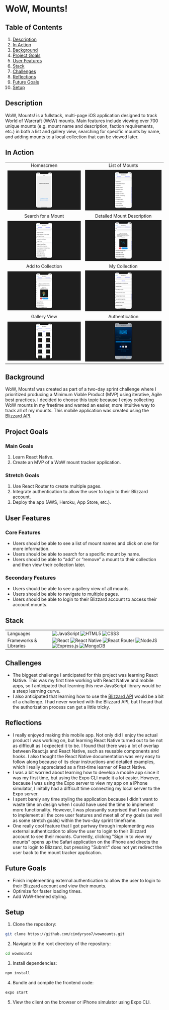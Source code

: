 # WoW, Mounts!

## Table of Contents

1. [Description](#Description)
2. [In Action](#In-Action)
2. [Background](#Background)
3. [Project Goals](#Project-Goals)
4. [User Features](#User-Features)
5. [Stack](#Stack)
6. [Challenges](#Challenges)
7. [Reflections](#Reflections)
8. [Future Goals](#Future-Goals)
9. [Setup](#Setup)

## Description
WoW, Mounts! is a fullstack, multi-page iOS application designed to track World of Warcraft (WoW) mounts. Main features include viewing over 700 unique mounts (e.g. mount name and description, faction requirements, etc.) in both a list and gallery view, searching for specific mounts by name, and adding mounts to a local collection that can be viewed later.

## In Action
|  |  |
:---------------:|:--------------:
Homescreen           |  List of Mounts
![homepage](assets/demo/homescreen.png?raw=true)  |  ![list](assets/demo/list.png?raw=true)
Search for a Mount           |  Detailed Mount Description
![search](assets/demo/search.png?raw=true)  |  ![description](assets/demo/description.png?raw=true)
Add to Collection           |  My Collection
![add](assets/demo/add.png?raw=true)  |  ![collection](assets/demo/collection.png?raw=true)
Gallery View           |  Authentication
![gallery](assets/demo/gallery.png?raw=true)  |  ![authentication](assets/demo/authentication.png?raw=true)

## Background
WoW, Mounts! was created as part of a two-day sprint challenge where I prioritized producing a Minimum Viable Product (MVP) using iterative, Agile best practices. I decided to choose this topic because I enjoy collecting WoW mounts in my freetime and wanted an easier, more intuitive way to track all of my mounts. This mobile application was created using the [Blizzard API](https://develop.battle.net/).

## Project Goals
### Main Goals
1. Learn React Native.
2. Create an MVP of a WoW mount tracker application.
### Stretch Goals
1. Use React Router to create multiple pages.
2. Integrate authentication to allow the user to login to their Blizzard account.
3. Deploy the app (AWS, Heroku, App Store, etc.).

## User Features
### Core Features
- Users should be able to see a list of mount names and click on one for more information.
- Users should be able to search for a specific mount by name.
- Users should be able to “add” or “remove” a mount to their collection and then view their collection later.
### Secondary Features
- Users should be able to see a gallery view of all mounts.
- Users should be able to navigate to multiple pages.
- Users should be able to login to their Blizzard account to access their account mounts.

## Stack
<table>
  <tr>
    <td>Languages</td>
    <td><img alt="JavaScript" src="https://img.shields.io/badge/javascript%20-%23323330.svg?&style=for-the-badge&logo=javascript&logoColor=%23F7DF1E"/>
    <img alt="HTML5" src="https://img.shields.io/badge/html5%20-%23E34F26.svg?&style=for-the-badge&logo=html5&logoColor=white"/>
    <img alt="CSS3" src="https://img.shields.io/badge/css3%20-%231572B6.svg?&style=for-the-badge&logo=css3&logoColor=white"/></td>
  </tr>
  <tr>
    <td>Frameworks & Libraries</td>
    <td><img alt="React" src="https://img.shields.io/badge/react%20-%2320232a.svg?&style=for-the-badge&logo=react&logoColor=%2361DAFB"/>
    <img alt="React Native" src="https://img.shields.io/badge/reactnative%20-%2320232a.svg?&style=for-the-badge&logo=react&logoColor=%2361DAFB"/>
    <img alt="React Router" src="https://img.shields.io/badge/reactrouter%20-%2320232a.svg?&style=for-the-badge&logo=react&logoColor=%2361DAFB"/>
    <img alt="NodeJS" src="https://img.shields.io/badge/Node.js%20-%2343853D.svg?logo=node.js&logoColor=white&style=for-the-badge"/>
    <img alt="Express.js" src="https://img.shields.io/badge/express.js%20-%23404d59.svg?&style=for-the-badge"/>
    <img alt="MongoDB" src="https://img.shields.io/badge/mongodb%20-%2343853D.svg?logo=MongoDB&logoColor=white&style=for-the-badge"/>
    </td>
  </tr>
  <tr>
</table>

## Challenges
- The biggest challenge I anticipated for this project was learning React Native. This was my first time working with React Native and mobile apps, so I anticipated that learning this new JavaScript library would be a steep learning curve.
- I also anticipated that learning how to use the [Blizzard API](https://develop.battle.net/) would be a bit of a challenge. I had never worked with the Blizzard API, but I heard that the authorization process can get a little tricky.

## Reflections
- I really enjoyed making this mobile app. Not only did I enjoy the actual product I was working on, but learning React Native turned out to be not as difficult as I expected it to be. I found that there was a lot of overlap between React.js and React Native, such as reusable components and hooks. I also thought the React Native documentation was very easy to follow along because of its clear instructions and detailed examples, which I really appreciated as a first-time learner of React Native.
- I was a bit worried about learning how to develop a mobile app since it was my first time, but using the Expo CLI made it a lot easier. However, because I was using the Expo server to view my app on a iPhone simulator, I initally had a difficult time connecting my local server to the Expo server.
- I spent barely any time styling the application because I didn't want to waste time on design when I could have used the time to implement more functionality. However, I was pleasantly surprised that I was able to implement all the core user features and meet all of my goals (as well as some stretch goals) within the two-day sprint timeframe.
- One really cool feature that I got partway through implementing was external authentication to allow the user to login to their Blizzard account to see their mounts. Currently, clicking "Sign in to view my mounts" opens up the Safari application on the iPhone and directs the user to login to Blizzard, but pressing "Submit" does not yet redirect the user back to the mount tracker application.

## Future Goals
- Finish implementing external authentication to allow the user to login to their Blizzard account and view their mounts.
- Optimize for faster loading times.
- Add WoW-themed styling.

## Setup
1. Clone the repository:
```sh
git clone https://github.com/cindyryoo7/wowmounts.git
```
2. Navigate to the root directory of the repository:
```sh
cd wowmounts
```
3. Install dependencies:
```sh
npm install
```
4. Bundle and compile the frontend code:
```sh
expo start
```
5. View the client on the browser or iPhone simulator using Expo CLI.
